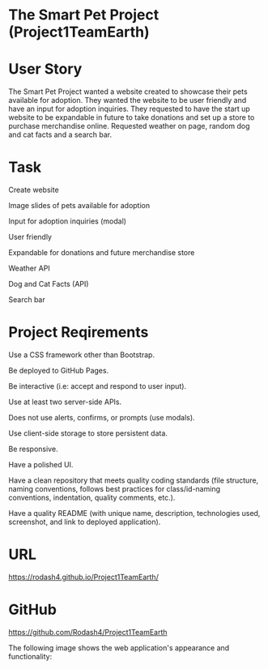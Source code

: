 
# The Smart Pet Project (Project1TeamEarth)

#  User Story
The Smart Pet Project wanted a website created to showcase their pets available for adoption. They wanted the website to be user friendly and have an input for adoption inquiries. They requested to have the start up website to be expandable in future to take donations and set up a store to purchase merchandise online. Requested weather on page, random dog and cat facts and a search bar. 

# Task
Create website 

Image slides of pets available for adoption

Input for adoption inquiries (modal)

User friendly

Expandable for donations and future merchandise store

Weather API

Dog and Cat Facts (API)

Search bar

# Project Reqirements

Use a CSS framework other than Bootstrap.

Be deployed to GitHub Pages.

Be interactive (i.e: accept and respond to user input).

Use at least two server-side APIs.

Does not use alerts, confirms, or prompts (use modals).

Use client-side storage to store persistent data.

Be responsive.

Have a polished UI.

Have a clean repository that meets quality coding standards (file structure, naming conventions, follows best practices for class/id-naming conventions, indentation, quality comments, etc.).

Have a quality README (with unique name, description, technologies used, screenshot, and link to deployed application).

# URL
https://rodash4.github.io/Project1TeamEarth/

# GitHub 
https://github.com/Rodash4/Project1TeamEarth

The following image shows the web application's appearance and functionality:



